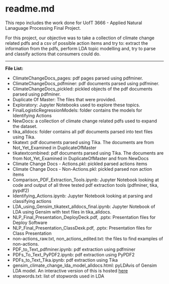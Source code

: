 # readme.md

This repo includes the work done for UofT 3666 - Applied Natural Lanaguage Processing Final Project.

For this project, our objective was to take a collection of climate change related pdfs and a csv of possible action items and try to: extract the information from the pdfs, perform LDA topic modelling and, try to parse and classify actions that consumers could do.

---
**File List:**
* ClimateChangeDocs_pages: pdf pages parsed using pdfminer.
* ClimateChangeDocs_pdfminer: pdf documents parsed using pdfminer.
* ClimateChangeDocs_pickled: pickled objects of the pdf documents parsed using pdfminer.
* Duplicate Of Master: The files that were provided.
* Exploratory: Jupyter Notebooks used to explore these topics.
* FinalLogisticRegressionModels: folder contains the models for Identifying Actions
* NewDocs: a collection of climate change related pdfs used to expand the dataset.
* tika_alldocs: folder contains all pdf documents parsed into text files using Tika.
* tikatext: pdf documents parsed using Tika. The documents are from Not_Yet_Examined in DuplicateOfMaster
* tikatextcombined: pdf documents parsed using Tika. The documents are from Not_Yet_Examined in DuplicateOfMaster and from NewDocs
* Climate Change Docs - Actions.pkl: pickled parsed actions items
* Climate Change Docs - Non-Actions.pkl: pickled parsed non action items
* Comparison_PDF_Extraction_Tools.ipynb: Jupyter Notebook looking at code and output of all three tested pdf extraction tools (pdfminer, tika, pypdf2)
* Identifying_Actions.ipynb: Jupyter Notebook looking at parsing and classifying actions
* LDA_using_Gensim_tikatext_alldocs_final.ipynb: Jupyter Notebook of LDA using Gensim with text files in tika_alldocs.
* NLP_Final_Presentation_DeployDeck.pdf, .pptx: Presentation files for Deploy Software
* NLP_Final_Presentation_ClassDexk.pdf, .pptx: Presentation files for Class Presentation
* non-actions_raw.txt, non_actions_edited.txt: the files to find examples of non-actions.
* PDF_to_Text_pdfminer.ipynb: pdf extraction using pdfminer
* PDFs_To_Text_PyPDF2.ipynb: pdf extraction using PyPDF2
* PDFs_to_Text_Tika.ipynb: pdf extraction using Tika
* gensim_climate_change_lda_model_alldocs.html: pyLDAvis of Gensim LDA model. An interactive version of this is hosted [here](http://www.rahimjiwa.com/host_references/gensim_climate_change_lda_model_tika_alldocs.html) 
* stopwords.txt: list of stopwords used in LDA
